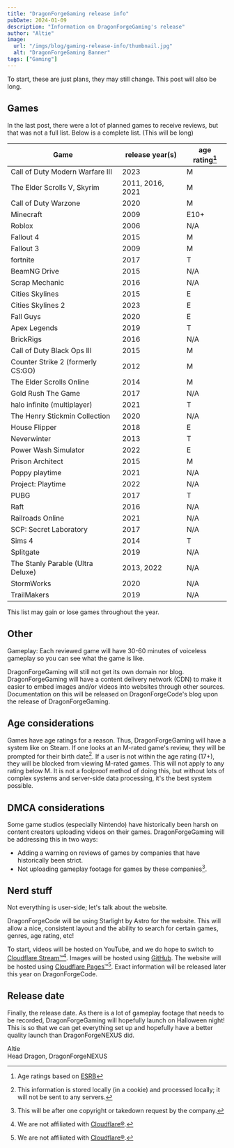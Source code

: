 ```yaml
---
title: "DragonForgeGaming release info"
pubDate: 2024-01-09
description: "Information on DragonForgeGaming's release"
author: "Altie"
image:
  url: "/imgs/blog/gaming-release-info/thumbnail.jpg"
  alt: "DragonForgeGaming Banner"
tags: ["Gaming"]
---
```


To start, these are just plans, they may still change. This post will also be long.

## Games
In the last post, there were a lot of planned games to receive reviews, but that was not a full list. Below is a complete list. (This will be long)

| Game | release year(s) | age rating[^1] |
|------|--|-|
| Call of Duty Modern Warfare III | 2023 | M |
| The Elder Scrolls V, Skyrim | 2011, 2016, 2021 | M |
| Call of Duty Warzone | 2020 | M |
| Minecraft | 2009 | E10+ |
| Roblox | 2006 | N/A |
| Fallout 4 | 2015 | M |
| Fallout 3 | 2009 | M |
| fortnite | 2017 | T |
| BeamNG Drive | 2015 | N/A |
| Scrap Mechanic | 2016 | N/A |
| Cities Skylines | 2015 | E |
| Cities Skylines 2 | 2023 | E |
| Fall Guys | 2020 | E |
| Apex Legends | 2019 | T |
| BrickRigs | 2016 | N/A |
| Call of Duty Black Ops III | 2015 | M |
| Counter Strike 2 (formerly CS:GO) | 2012 | M |
| The Elder Scrolls Online | 2014 | M |
| Gold Rush The Game | 2017 | N/A |
| halo infinite (multiplayer) | 2021 | T |
| The Henry Stickmin Collection | 2020 | N/A |
| House Flipper | 2018 | E |
| Neverwinter | 2013 | T |
| Power Wash Simulator | 2022 | E |
| Prison Architect | 2015 | M |
| Poppy playtime | 2021 | N/A |
| Project: Playtime | 2022 | N/A |
| PUBG | 2017 | T |
| Raft | 2016 | N/A |
| Railroads Online | 2021 | N/A |
| SCP: Secret Laboratory | 2017 | N/A |
| Sims 4 | 2014 | T |
| Splitgate | 2019 | N/A |
| The Stanly Parable (Ultra Deluxe) | 2013, 2022 | N/A |
| StormWorks | 2020 | N/A |
| TrailMakers | 2019 | N/A |

This list may gain or lose games throughout the year.

## Other
Gameplay: Each reviewed game will have 30-60 minutes of voiceless gameplay so you can see what the game is like.

DragonForgeGaming will still not get its own domain nor blog. DragonForgeGaming will have a content delivery network (CDN) to make it easier to embed images and/or videos into websites through other sources. Documentation on this will be released on DragonForgeCode's blog upon the release of DragonForgeGaming.

## Age considerations
Games have age ratings for a reason. Thus, DragonForgeGaming will have a system like on Steam. If one looks at an M-rated game's review, they will be prompted for their birth date[^2]. If a user is not within the age rating (17+), they will be blocked from viewing M-rated games. This will not apply to any rating below M. It is not a foolproof method of doing this, but without lots of complex systems and server-side data processing, it's the best system possible.

## DMCA considerations
Some game studios (especially Nintendo) have historically been harsh on content creators uploading videos on their games. DragonForgeGaming will be addressing this in two ways:
* Adding a warning on reviews of games by companies that have historically been strict.
* Not uploading gameplay footage for games by these companies[^3].

## Nerd stuff
Not everything is user-side; let's talk about the website.

DragonForgeCode will be using Starlight by Astro for the website. This will allow a nice, consistent layout and the ability to search for certain games, genres, age rating, etc!

To start, videos will be hosted on YouTube, and we do hope to switch to [Cloudflare Stream™](https://developers.cloudflare.com/stream)[^4]. Images will be hosted using [GitHub](https://github.com). The website will be hosted using [Cloudflare Pages™](https://pages.cloudflare.com/)[^4]. Exact information will be released later this year on DragonForgeCode.

## Release date
Finally, the release date. As there is a lot of gameplay footage that needs to be recorded, DragonForgeGaming will hopefully launch on Halloween night! This is so that we can get everything set up and hopefully have a better quality launch than DragonForgeNEXUS did.

Altie  
Head Dragon, DragonForgeNEXUS
[^1]: Age ratings based on [ESRB](https://www.esrb.org)
[^2]: This information is stored locally (in a cookie) and processed locally; it will not be sent to any servers.
[^3]: This will be after one copyright or takedown request by the company.
[^4]: We are not affiliated with [Cloudflare®](https://www.cloudflare.com).